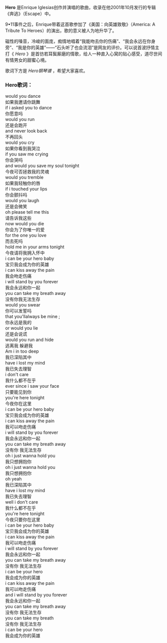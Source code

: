 

**Hero** 是Enrique Iglesias创作并演唱的歌曲，收录在他2001年10月发行的专辑《奔逃》（Escape）中。

  
9•11事件之后，Enrique带着这首歌参加了《美国：向英雄致敬》（America: A Tribute To
Heroes）的演出，歌的意义被人为地升华了。

  
磁性的嗓音，冷峻的面庞，痴情地唱着“我能吻去你的伤痛”、“我会永远在你身旁”、“我是你的英雄”——“石头听了也会流泪”是网友的评价。可以说首波抒情主打《
_Hero_ 》是首彷若耳鬓厮磨的情歌，给人一种直入心窝的贴心感受，道尽世间有情男女的甜蜜心境。

  
歌词下方是 _Hero钢琴谱_ ，希望大家喜欢。

### Hero歌词：

would you dance  
如果我邀请你跳舞  
if i asked you to dance  
你愿意吗  
would you run  
还是会跑开  
and never look back  
不再回头  
would you cry  
如果你看到我哭泣  
if you saw me crying  
你会哭吗  
and would you save my soul tonight  
今夜可否拯救我的灵魂  
would you tremble  
如果我轻触你的唇  
if i touched your lips  
你会颤抖吗  
would you laugh  
还是会微笑  
oh please tell me this  
请告诉我这些  
now would you die  
你会为了你唯一的爱  
for the one you love  
而去死吗  
hold me in your arms tonight  
今夜请将我拥入怀中  
i can be your hero baby  
宝贝我会成为你的英雄  
i can kiss away the pain  
我会吻走伤痛  
i will stand by you forever  
我会永远和你一起  
you can take my breath away  
没有你我无法生存  
would you swear  
你可以发誓吗  
that you'llalways be mine ;  
你永远是我的  
or would you lie  
还是会说谎  
would you run and hide  
逃离我 躲避我  
Am i in too deep  
我已深陷其中  
have i lost my mind  
我已失去理智  
i don't care  
我什么都不在乎  
ever since i saw your face  
只要能见到你  
you're here tonight  
今夜你在这里  
i can be your hero baby  
宝贝我会成为你的英雄  
i can kiss away the pain  
我可以吻走伤痛  
i will stand by you forever  
我会永远和你一起  
you can take my breath away  
没有你 我无法生存  
oh i just wanna hold you  
我只想拥抱你  
oh i just wanna hold you  
我只想拥抱你  
oh yeah  
我已深陷其中  
have i lost my mind  
我已失去理智  
well i don't care  
我什么都不在乎  
you're here tonight  
今夜只要你在这里  
i can be your hero baby  
宝贝我会成为你的英雄  
i can kiss away the pain  
我可以吻走伤痛  
i will stand by you forever  
我会永远和你一起  
you can take my breath away  
没有你 我无法生存  
i can be your hero  
我会成为你的英雄  
i can kiss away the pain  
我可以吻走伤痛  
and i will stand by you forever  
我会永远和你一起  
you can take my breath away  
没有你 我无法生存  
you can take my breath  
没有你 我无法生存  
i can be your hero  
我会成为你的英雄

